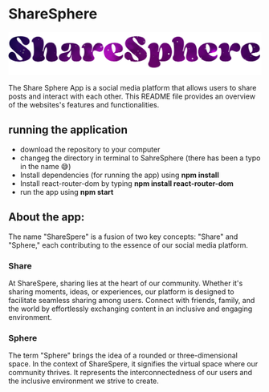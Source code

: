 # ShareSphere

![logopic](./public/logopic.png)

The Share Sphere App is a social media platform that allows users to share posts and interact with each other. This README file provides an overview of the websites's features and functionalities.

## running the application

- download the repository to your computer
- changeg the directory in terminal to SahreSphere (there has been a typo in the name 😅)
- Install dependencies (for running the app) using **npm install**
- Install react-router-dom by typing **npm install react-router-dom**
- run the app using **npm start**

## About the app:

The name "ShareSpere" is a fusion of two key concepts: "Share" and "Sphere," each contributing to the essence of our social media platform.

### Share
At ShareSpere, sharing lies at the heart of our community. Whether it's sharing moments, ideas, or experiences, our platform is designed to facilitate seamless sharing among users. Connect with friends, family, and the world by effortlessly exchanging content in an inclusive and engaging environment.

### Sphere
The term "Sphere" brings the idea of a rounded or three-dimensional space. In the context of ShareSpere, it signifies the virtual space where our community thrives. It represents the interconnectedness of our users and the inclusive environment we strive to create.
